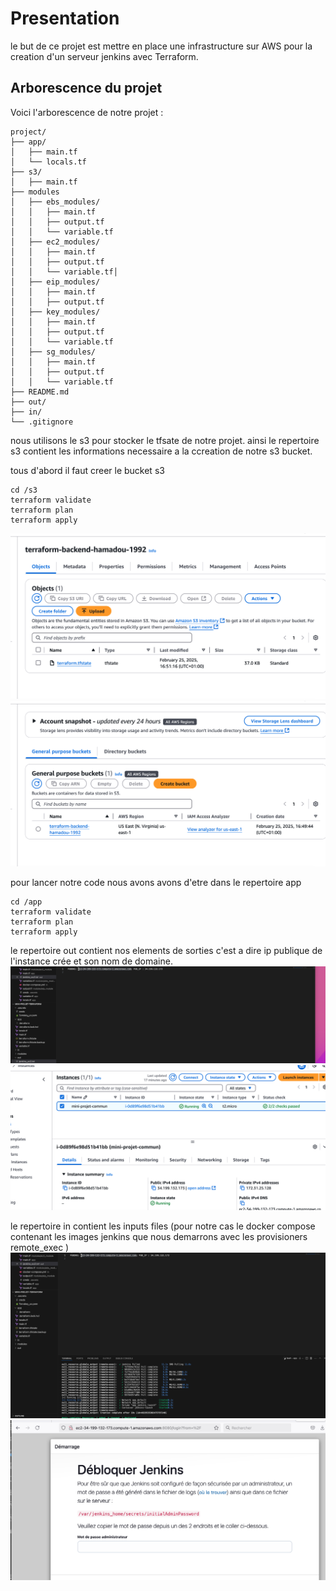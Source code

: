 
# Presentation

le but de ce projet est mettre en place une infrastructure sur AWS pour la creation d'un serveur jenkins avec Terraform.

## Arborescence du projet

Voici l'arborescence de notre projet :

```
project/
├── app/
│   ├── main.tf
│   └── locals.tf
├── s3/
│   ├── main.tf
├── modules
│   ├── ebs_modules/
│   │   ├── main.tf
│   │   ├── output.tf
│   │   └── variable.tf
│   ├── ec2_modules/
│   │   ├── main.tf
│   │   ├── output.tf
│   │   └── variable.tf│
│   ├── eip_modules/
│   │   ├── main.tf
│   │   ├── output.tf
│   ├── key_modules/
│   │   ├── main.tf
│   │   ├── output.tf
│   │   └── variable.tf
│   ├── sg_modules/
│   │   ├── main.tf
│   │   ├── output.tf
│   │   └── variable.tf
├── README.md
├── out/
├── in/
└── .gitignore 
```

nous utilisons le s3 pour stocker le tfsate de notre projet. ainsi le repertoire s3 contient les informations necessaire a la ccreation de notre s3 bucket.

tous d'abord il faut creer le bucket s3 
```
cd /s3
terraform validate 
terraform plan 
terraform apply

```

![cover](img/bakendtfstate.png)
![cover](img/s3.png)

pour lancer notre code nous avons avons d'etre dans le repertoire app
```
cd /app 
terraform validate 
terraform plan 
terraform apply

```

le repertoire out contient nos elements de sorties c'est a dire ip publique de l'instance crée et son nom de domaine.
![cover](img/output_ip_dns.png)
![cover](img/ec2_state.png)

le repertoire in contient les inputs files (pour notre cas le docker compose contenant les images jenkins que nous demarrons avec les provisioners remote_exec )
![cover](img/startjenkins.png)
![cover](img/webjenkins.png)